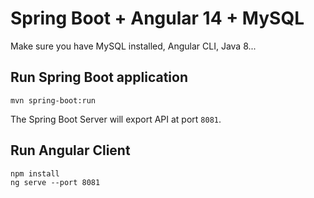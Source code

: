 # Spring Boot + Angular 14 + MySQL

Make sure you have MySQL installed, Angular CLI, Java 8...

## Run Spring Boot application
```
mvn spring-boot:run
```
The Spring Boot Server will export API at port `8081`.

## Run Angular Client
```
npm install
ng serve --port 8081
```
